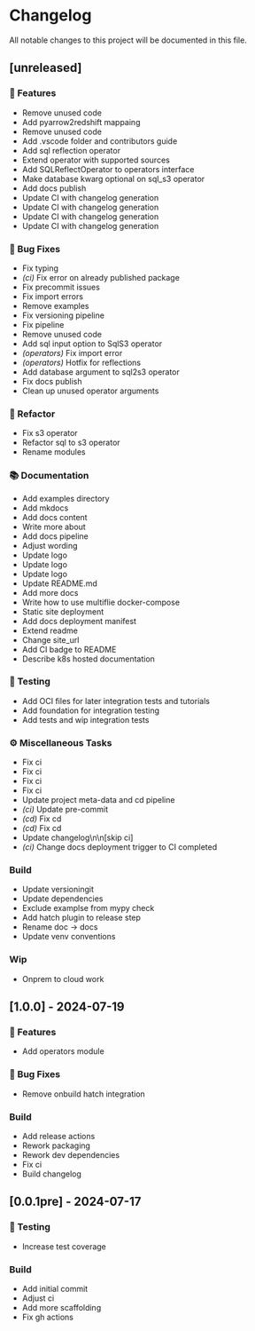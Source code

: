 # Changelog

All notable changes to this project will be documented in this file.

## [unreleased]

### 🚀 Features

- Remove unused code
- Add pyarrow2redshift mappaing
- Remove unused code
- Add .vscode folder and contributors guide
- Add sql reflection operator
- Extend operator with supported sources
- Add SQLReflectOperator to operators interface
- Make database kwarg optional on sql_s3 operator
- Add docs publish
- Update CI with changelog generation
- Update CI with changelog generation
- Update CI with changelog generation
- Update CI with changelog generation

### 🐛 Bug Fixes

- Fix typing
- *(ci)* Fix error on already published package
- Fix precommit issues
- Fix import errors
- Remove examples
- Fix versioning pipeline
- Fix pipeline
- Remove unused code
- Add sql input option to SqlS3 operator
- *(operators)* Fix import error
- *(operators)* Hotfix for reflections
- Add database argument to sql2s3 operator
- Fix docs publish
- Clean up unused operator arguments

### 🚜 Refactor

- Fix s3 operator
- Refactor sql to s3 operator
- Rename modules

### 📚 Documentation

- Add examples directory
- Add mkdocs
- Add docs content
- Write more about
- Add docs pipeline
- Adjust wording
- Update logo
- Update logo
- Update logo
- Update README.md
- Add more docs
- Write how to use multiflie docker-compose
- Static site deployment
- Add docs deployment manifest
- Extend readme
- Change site_url
- Add CI badge to README
- Describe k8s hosted documentation

### 🧪 Testing

- Add OCI files for later integration tests and tutorials
- Add foundation for integration testing
- Add tests and wip integration tests

### ⚙️ Miscellaneous Tasks

- Fix ci
- Fix ci
- Fix ci
- Fix ci
- Update project meta-data and cd pipeline
- *(ci)* Update pre-commit
- *(cd)* Fix cd
- *(cd)* Fix cd
- Update changelog\n\n[skip ci]
- *(ci)* Change docs deployment trigger to CI completed

### Build

- Update versioningit
- Update dependencies
- Exclude examplse from mypy check
- Add hatch plugin to release step
- Rename doc -> docs
- Update venv conventions

### Wip

- Onprem to cloud work

## [1.0.0] - 2024-07-19

### 🚀 Features

- Add operators module

### 🐛 Bug Fixes

- Remove onbuild hatch integration

### Build

- Add release actions
- Rework packaging
- Rework dev dependencies
- Fix ci
- Build changelog

## [0.0.1pre] - 2024-07-17

### 🧪 Testing

- Increase test coverage

### Build

- Add initial commit
- Adjust ci
- Add more scaffolding
- Fix gh actions

<!-- generated by git-cliff -->
